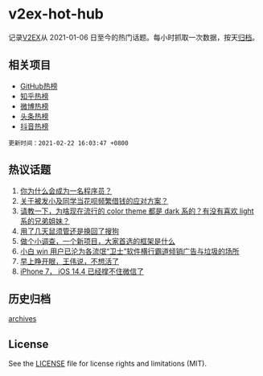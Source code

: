 # v2ex-hot-hub

 记录[V2EX](https://www.v2ex.com/)从 2021-01-06 日至今的热门话题。每小时抓取一次数据，按天[归档](archives)。
 
 ## 相关项目

- [GitHub热榜](https://github.com/lonnyzhang423/github-hot-hub)
- [知乎热榜](https://github.com/lonnyzhang423/zhihu-hot-hub)
- [微博热榜](https://github.com/lonnyzhang423/weibo-hot-hub)
- [头条热榜](https://github.com/lonnyzhang423/toutiao-hot-hub)
- [抖音热榜](https://github.com/lonnyzhang423/douyin-hot-hub)


 `更新时间：2021-02-22 16:03:47 +0800`

## 热议话题

1. [你为什么会成为一名程序员？](https://www.v2ex.com/t/755020)
1. [关于被发小及同学当花呗频繁借钱的应对方案？](https://www.v2ex.com/t/754987)
1. [请教一下，为啥现在流行的 color theme 都是 dark 系的？有没有喜欢 light 系的兄弟姐妹？](https://www.v2ex.com/t/754951)
1. [用了几天鼠须管还是换回了搜狗](https://www.v2ex.com/t/754860)
1. [做个小调查，一个新项目，大家首选的框架是什么](https://www.v2ex.com/t/754961)
1. [小白 win 用户已沦为各流氓“卫士”软件横行霸道倾销广告与垃圾的场所](https://www.v2ex.com/t/754945)
1. [早上睁开眼，王伟说，不想活了](https://www.v2ex.com/t/754936)
1. [iPhone 7， iOS 14.4 已经撑不住微信了](https://www.v2ex.com/t/754950)

## 历史归档

[archives](archives)

## License

See the [LICENSE](LICENSE) file for license rights and limitations (MIT).
